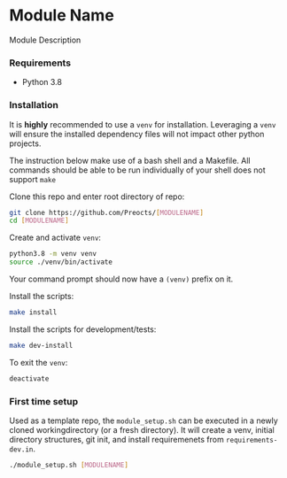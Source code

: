 # Module Name

Module Description

### Requirements
- Python 3.8

### Installation

It is **highly** recommended to use a `venv` for installation. Leveraging a `venv` will ensure the installed dependency files will not impact other python projects.

The instruction below make use of a bash shell and a Makefile.  All commands should be able to be run individually of your shell does not support `make`

Clone this repo and enter root directory of repo:
```bash
git clone https://github.com/Preocts/[MODULENAME]
cd [MODULENAME]
```

Create and activate `venv`:
```bash
python3.8 -m venv venv
source ./venv/bin/activate
```

Your command prompt should now have a `(venv)` prefix on it.

Install the scripts:
```bash
make install
```

Install the scripts for development/tests:
```bash
make dev-install
```

To exit the `venv`:
```bash
deactivate
```

### First time setup

Used as a template repo, the `module_setup.sh` can be executed in a newly cloned workingdirectory (or a fresh directory). It will create a venv, initial directory structures, git init, and install requiremenets from `requirements-dev.in`.

```bash
./module_setup.sh [MODULENAME]
```
